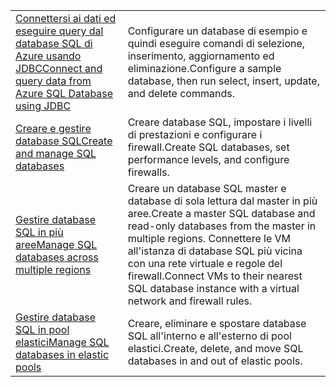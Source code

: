 |  |  |
|---------|---------|
| <span data-ttu-id="5edb4-101">[Connettersi ai dati ed eseguire query dal database SQL di Azure usando JDBC][4]</span><span class="sxs-lookup"><span data-stu-id="5edb4-101">[Connect and query data from Azure SQL Database using JDBC][4]</span></span> | <span data-ttu-id="5edb4-102">Configurare un database di esempio e quindi eseguire comandi di selezione, inserimento, aggiornamento ed eliminazione.</span><span class="sxs-lookup"><span data-stu-id="5edb4-102">Configure a sample database, then run select, insert, update, and delete commands.</span></span> |
| <span data-ttu-id="5edb4-103">[Creare e gestire database SQL][1]</span><span class="sxs-lookup"><span data-stu-id="5edb4-103">[Create and manage SQL databases][1]</span></span> | <span data-ttu-id="5edb4-104">Creare database SQL, impostare i livelli di prestazioni e configurare i firewall.</span><span class="sxs-lookup"><span data-stu-id="5edb4-104">Create SQL databases, set performance levels, and configure firewalls.</span></span>|
| <span data-ttu-id="5edb4-105">[Gestire database SQL in più aree][2]</span><span class="sxs-lookup"><span data-stu-id="5edb4-105">[Manage SQL databases across multiple regions][2]</span></span> | <span data-ttu-id="5edb4-106">Creare un database SQL master e database di sola lettura dal master in più aree.</span><span class="sxs-lookup"><span data-stu-id="5edb4-106">Create a master SQL database and read-only databases from the master in multiple regions.</span></span> <span data-ttu-id="5edb4-107">Connettere le VM all'istanza di database SQL più vicina con una rete virtuale e regole del firewall.</span><span class="sxs-lookup"><span data-stu-id="5edb4-107">Connect VMs to their nearest SQL database instance with a virtual network and firewall rules.</span></span> | 
| <span data-ttu-id="5edb4-108">[Gestire database SQL in pool elastici][3]</span><span class="sxs-lookup"><span data-stu-id="5edb4-108">[Manage SQL databases in elastic pools][3]</span></span> | <span data-ttu-id="5edb4-109">Creare, eliminare e spostare database SQL all'interno e all'esterno di pool elastici.</span><span class="sxs-lookup"><span data-stu-id="5edb4-109">Create, delete, and move SQL databases in and out of elastic pools.</span></span> | 

[1]: https://azure.microsoft.com/resources/samples/sql-database-java-manage-db/
[2]: https://azure.microsoft.com/resources/samples/sql-database-java-manage-sql-databases-across-regions/
[3]: ../java-sdk-manage-sql-elastic-pools.md
[4]: https://docs.microsoft.com/azure/sql-database/sql-database-connect-query-java